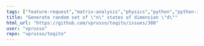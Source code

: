 ```yaml
---
tags: ["feature-request","matrix-analysis","physics","python","python-3","quantum","quantum-computing","quantum-information","unitaryhack"]
title: "Generate random set of \"n\" states of dimension \"d\""
html_url: "https://github.com/vprusso/toqito/issues/380"
user: "vprusso"
repo: "vprusso/toqito"
---
```


